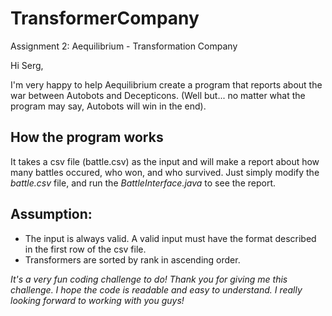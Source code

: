 # TransformerCompany
Assignment 2: Aequilibrium - Transformation Company

Hi Serg,

I'm very happy to help Aequilibrium create a program that reports about the war between Autobots and Decepticons. 
(Well but... no matter what the program may say, Autobots will win in the end).

## How the program works
It takes a csv file (battle.csv) as the input and will make a report about how many battles occured, who won, and who survived. Just simply modify the _battle.csv_ file, and run the _BattleInterface.java_ to see the report.

## Assumption: 
* The input is always valid. A valid input must have the format described in the first row of the csv file.
* Transformers are sorted by rank in ascending order.

_It's a very fun coding challenge to do! Thank you for giving me this challenge. I hope the code is readable and easy to understand. I really looking forward to working with you guys!_
